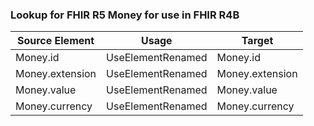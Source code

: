 ### Lookup for FHIR R5 Money for use in FHIR R4B

| Source Element | Usage | Target |
| -------------- | ----- | ------ |
| Money.id | UseElementRenamed | Money.id |
| Money.extension | UseElementRenamed | Money.extension |
| Money.value | UseElementRenamed | Money.value |
| Money.currency | UseElementRenamed | Money.currency |

